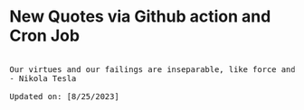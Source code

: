# New Quotes via Github action and Cron Job

<pre>
<!-- #quote -->
Our virtues and our failings are inseparable, like force and matter. When they separate, man is no more.
- Nikola Tesla

Updated on: [8/25/2023]
<!-- #quoteEnd -->
</pre>

